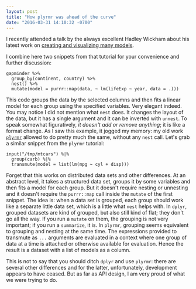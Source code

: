 ```yaml
---
layout: post
title: "How plyrmr was ahead of the curve"
date: "2016-03-31 14:10:32 -0700"
---
```


I recently attended  a talk by the always excellent Hadley Wickham about his latest work on [creating and visualizing many models](http://blog.rstudio.org/2016/02/02/tidyr-0-4-0/).

I combine here two snippets from that tutorial for your convenience and further discussion:

    gapminder %>%
      group_by(continent, country) %>%
      nest() %>%
      mutate(model = purrr::map(data, ~ lm(lifeExp ~ year, data = .)))

This code groups the data by the selected columns and then fits a linear model for each group using the specified variables. Very elegant indeed. You may notice I did not mention what `nest` does. It changes the layout of the data, but it has a single argument and it can be inverted with `unnest`. To speak somewhat figuratively, *it doesn't add or remove anything*; it is like a format change. As I saw this example, it jogged my memory: my old work [`plyrmr`](https://github.com/RevolutionAnalytics/plyrmr/blob/master/docs/tutorial.md) allowed to do pretty much the same, without any `nest` call. Let's grab a similar snippet from the `plyrmr` tutorial:

    input("/tmp/mtcars") %|%
      group(carb) %|%
      transmute(model = list(lm(mpg ~ cyl + disp)))

Forget that this works on distributed data sets and other differences. At an abstract level, it takes a structured data set, groups it by some variables and then fits a model for each group. But it doesn't require nesting or unnesting and it doesn't require the `purrr::map` call inside the `mutate` of the first snippet. The idea is: when a data set is grouped, each group should work like a separate little data set, which is a little what `nest` helps with. In `dplyr`, grouped datasets are kind of grouped, but also still kind of flat; they don't go all the way. If you run a `mutate` on them, the grouping is not very important; if you run a `summarize`, it is. In `plyrmr`, grouping seems equivalent to grouping and nesting at the same time. The expressions provided to transmute as `...` arguments are evaluated in a context where one group of data at a time is attached or otherwise available for evaluation. Hence the result is a dataset with a list of models as a column.

This is not to say that you should ditch `dplyr` and use `plyrmr`: there are several other differences and for the latter, unfortunately, development appears to have ceased. But as far as API design, I am very proud of what we were trying to do.
